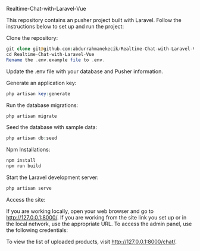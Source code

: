 Realtime-Chat-with-Laravel-Vue

This repository contains an pusher project built with Laravel. Follow the instructions below to set up and run the project:



Clone the repository:


```php
git clone git@github.com:abdurrahmanekecik/Realtime-Chat-with-Laravel-Vue.git
cd Realtime-Chat-with-Laravel-Vue
Rename the .env.example file to .env.
```
Update the .env file with your database and Pusher information.

Generate an application key:

```php
php artisan key:generate
```

Run the database migrations:

```php
php artisan migrate
```

Seed the database with sample data:

```php
php artisan db:seed
```
Npm Installations:

```php
npm install
npm run build
```

Start the Laravel development server:

```php
php artisan serve
```
Access the site:


If you are working locally, open your web browser and go to http://127.0.0.1:8000/.
If you are working from the site link you set up or in the local network, use the appropriate URL.
To access the admin panel, use the following credentials:


To view the list of uploaded products, visit http://127.0.0.1:8000/chat/.



